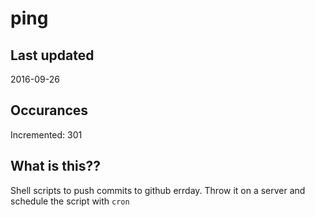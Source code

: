# ping

## Last updated
2016-09-26

## Occurances
Incremented: 301

## What is this?? 
Shell scripts to push commits to github errday. Throw it on a server and schedule the script with `cron`
